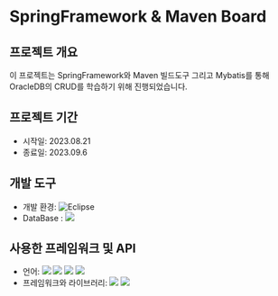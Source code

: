 # SpringFramework & Maven Board

## 프로젝트 개요
이 프로젝트는 SpringFramework와 Maven 빌드도구 그리고 Mybatis를 통해 OracleDB의 CRUD를 학습하기 위해 진행되었습니다.

## 프로젝트 기간
- 시작일: 2023.08.21
- 종료일: 2023.09.6

## 개발 도구
- 개발 환경: ![Eclipse](https://img.shields.io/badge/Eclipse-blue?logo=eclipse&style=flat) 
- DataBase : <img src="https://img.shields.io/badge/ORACLE-F80000?style=flat-square&logo=oracle&logoColor=white"/>

## 사용한 프레임워크 및 API
- 언어: <img src="https://img.shields.io/badge/HTML5-E34F26?style=flat-square&logo=html5&logoColor=white"/> <img src="https://img.shields.io/badge/CSS3-1572B6?style=flat-square&logo=css3&logoColor=white"/> <img src="https://img.shields.io/badge/JavaScript-F7DF1E?style=flat-square&logo=javascript&logoColor=black"/> <img src="https://img.shields.io/badge/java-007396?style=flat-square&logo=java&logoColor=white"/>
- 프레임워크와 라이브러리: <img src="https://img.shields.io/badge/Spring-6DB33F?style=flat-square&logo=Spring&logoColor=white"/> <img src="https://img.shields.io/badge/jQuery-0769AD?style=flat-square&logo=jQuery&logoColor=white"/> 
